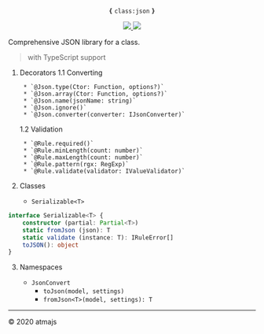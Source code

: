 <p align='center'>
    <b><code>{</code></b>
    <code>class:json</code>
    <b><code>}</code></b>
</p>

<p align="center">
    <a href='https://travis-ci.org/atmajs/class-json' target='_blank'>
        <img src='https://travis-ci.org/atmajs/class-json.png?branch=master' />
    </a>
    <a href='http://badge.fury.io/js/class-json' target='_blank'>
        <img src='https://badge.fury.io/js/class-json.svg' />
    </a>
</p>


Comprehensive JSON library for a class.

> with TypeScript support


1. Decorators
    1.1 Converting
        
        * `@Json.type(Ctor: Function, options?)`
        * `@Json.array(Ctor: Function, options?)`
        * `@Json.name(jsonName: string)`
        * `@Json.ignore()`
        * `@Json.converter(converter: IJsonConverter)`

    1.2 Validation
        
        * `@Rule.required()`
        * `@Rule.minLength(count: number)`
        * `@Rule.maxLength(count: number)`
        * `@Rule.pattern(rgx: RegExp)`
        * `@Rule.validate(validator: IValueValidator)`
        
2. Classes

    * `Serializable<T>`

```ts
interface Serializable<T> {
    constructor (partial: Partial<T>)
    static fromJson (json): T
    static validate (instance: T): IRuleError[]
    toJSON(): object
}
```

3. Namespaces

    * `JsonConvert`
        * `toJson(model, settings)`
        * `fromJson<T>(model, settings): T`


---

© 2020 atmajs
